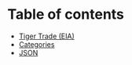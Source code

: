 # Table of contents

* [Tiger Trade (EIA)](README.md)
* [Categories](categories.md)
* [JSON](json.md)

